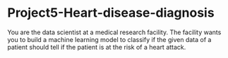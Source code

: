 # Project5-Heart-disease-diagnosis
You are the data scientist at a medical research facility. The facility wants you to build a machine learning model to classify if the given data of a patient should tell if the patient is at the risk of a heart attack.
